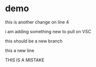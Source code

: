 # demo


this is another change on line 4

i am adding something new to pull on VSC


this should be a new branch

this a new line

THIS IS A MISTAKE

